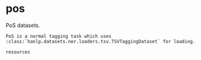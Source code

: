 # pos

PoS datasets. 

```{eval-rst}
PoS is a normal tagging task which uses :class:`hanlp.datasets.ner.loaders.tsv.TSVTaggingDataset` for loading.
```

```{toctree}
resources
```

